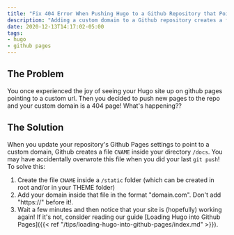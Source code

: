 ```yaml
---
title: "Fix 404 Error When Pushing Hugo to a Github Repository that Points to a Custom Domain"
description: "Adding a custom domain to a Github repository creates a file that is easily overwritten with a static site generator like Hugo. Solve this site-breaking error once and for all with one file!"
date: 2020-12-13T14:17:02-05:00
tags:
- hugo
- github pages
---
```


## The Problem

You once experienced the joy of seeing your Hugo site up on github pages pointing to a custom url.  Then you decided to push new pages to the repo and your custom domain is a 404 page!  What's happening??

## The Solution

When you update your repository's Github Pages settings to point to a custom domain, Github creates a file `CNAME` inside your directory `/docs`.  You may have accidentally overwrote this file when you did your last `git push`!  To solve this:

1. Create the file `CNAME` inside a `/static` folder (which can be created in root and/or in your THEME folder)
2. Add your domain inside that file in the format "domain.com".  Don't add "https://" before it!.
3. Wait a few minutes and then notice that your site is (hopefully) working again!  If it's not, consider reading our guide [Loading Hugo into Github Pages]({{< ref "/tips/loading-hugo-into-github-pages/index.md" >}}).